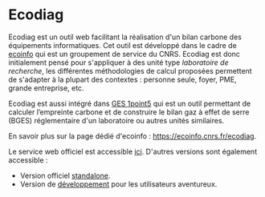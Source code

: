 # Ecodiag

Ecodiag est un outil web facilitant la réalisation d'un bilan carbone des équipements informatiques.
Cet outil est développé dans le cadre de [ecoinfo](https://ecoinfo.cnrs.fr) qui est un groupement de service du CNRS.
Ecodiag est donc initialement pensé pour s'appliquer à des unité type _laboratoire de recherche_, les différentes méthodologies de calcul proposées permettent de s'adapter à la plupart des contextes : personne seule, foyer, PME, grande entreprise, etc.

Ecodiag est aussi intégré dans [GES 1point5](https://labos1point5.org/ges-1point5) qui est un outil permettant de calculer l’empreinte carbone et de construire le bilan gaz à effet de serre (BGES) réglementaire d'un laboratoire ou autres unités similaires.

En savoir plus sur la page dédié d'ecoinfo : https://ecoinfo.cnrs.fr/ecodiag.

Le service web officiel est accessible [ici](https://ecoinfo.cnrs.fr/ecodiag-calcul). D'autres versions sont également accessible :

* Version officiel [standalone](https://guenneba.gitlabpages.inria.fr/ecodiag/).
* Version de [développement](https://guenneba.gitlabpages.inria.fr/ecodiag/head) pour les utilisateurs aventureux.